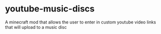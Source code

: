 # youtube-music-discs
A minecraft mod that allows the user to enter in custom youtube video links that will upload to a music disc

